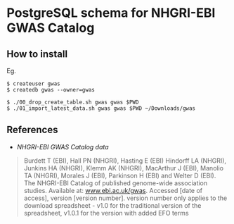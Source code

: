 # PostgreSQL schema for NHGRI-EBI GWAS Catalog


## How to install

Eg.

```
$ createuser gwas
$ createdb gwas --owner=gwas

$ ./00_drop_create_table.sh gwas gwas $PWD
$ ./01_import_latest_data.sh gwas gwas $PWD ~/Downloads/gwas
```


## References

- *NHGRI-EBI GWAS Catalog data*

> Burdett T (EBI), Hall PN (NHGRI), Hasting E (EBI) Hindorff LA (NHGRI), Junkins HA (NHGRI), Klemm AK (NHGRI), MacArthur J (EBI), Manolio TA (NHGRI), Morales J (EBI), Parkinson H (EBI) and Welter D (EBI).
> The NHGRI-EBI Catalog of published genome-wide association studies.
> Available at: www.ebi.ac.uk/gwas. Accessed [date of access], version [version number].
> version number only applies to the download spreadsheet - v1.0 for the traditional version of the spreadsheet, v1.0.1 for the version with added EFO terms
